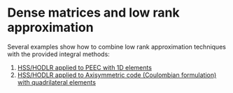 # Dense matrices and low rank approximation

Several examples show how to combine low rank approximation techniques with the provided integral methods:

1. [HSS/HODLR applied to PEEC with 1D elements](../src/peec1D/lowrank)
2. [HSS/HODLR applied to Axisymmetric code (Coulombian formulation) with quadrilateral elements](../src/AxialCoulombian)

